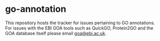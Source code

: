 # go-annotation

This repository hosts the tracker for issues pertaining to GO annotations. For issues with the EBI GOA tools such as QuickGO, Protein2GO and the GOA database itself please email goa@ebi.ac.uk.
